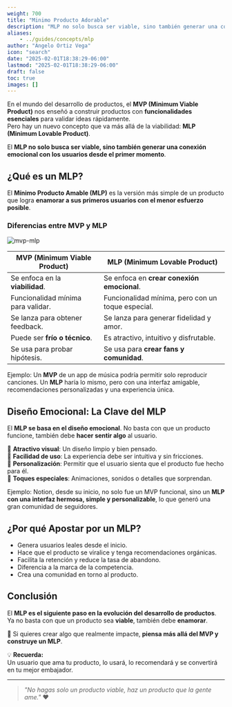 ```yaml
---
weight: 700
title: "Minimo Producto Adorable"
description: "MLP no solo busca ser viable, sino también generar una conexión emocional con los usuarios desde el primer momento"
aliases:
    - ../guides/concepts/mlp
author: "Angelo Ortiz Vega"
icon: "search"
date: "2025-02-01T18:38:29-06:00"
lastmod: "2025-02-01T18:38:29-06:00"
draft: false
toc: true
images: []
---
```



En el mundo del desarrollo de productos, el **MVP (Minimum Viable Product)** nos enseñó a construir productos con **funcionalidades esenciales** para validar ideas rápidamente.  
Pero hay un nuevo concepto que va más allá de la viabilidad: **MLP (Minimum Lovable Product)**.  

El **MLP no solo busca ser viable, sino también generar una conexión emocional con los usuarios desde el primer momento**.  


## ¿Qué es un MLP?  

El **Mínimo Producto Amable (MLP)** es la versión más simple de un producto que logra **enamorar a sus primeros usuarios con el menor esfuerzo posible**.  

### Diferencias entre MVP y MLP  

![mvp-mlp](https://res.cloudinary.com/dek4evg4t/image/upload/v1738649891/ux-arc/mvp-vs-mlp.png)


| **MVP (Minimum Viable Product)** | **MLP (Minimum Lovable Product)** |
|----------------------------------|----------------------------------|
| Se enfoca en la **viabilidad**. | Se enfoca en **crear conexión emocional**. |
| Funcionalidad mínima para validar. | Funcionalidad mínima, pero con un toque especial. |
| Se lanza para obtener feedback. | Se lanza para generar fidelidad y amor. |
| Puede ser **frío o técnico**. | Es atractivo, intuitivo y disfrutable. |
| Se usa para probar hipótesis. | Se usa para **crear fans y comunidad**. |

Ejemplo: Un **MVP** de un app de música podría permitir solo reproducir canciones.  Un **MLP** haría lo mismo, pero con una interfaz amigable, recomendaciones personalizadas y una experiencia única.


## Diseño Emocional: La Clave del MLP  

El **MLP se basa en el diseño emocional**. No basta con que un producto funcione, también debe **hacer sentir algo** al usuario.  

🔹 **Atractivo visual**: Un diseño limpio y bien pensado.  
🔹 **Facilidad de uso**: La experiencia debe ser intuitiva y sin fricciones.  
🔹 **Personalización**: Permitir que el usuario sienta que el producto fue hecho para él.  
🔹 **Toques especiales**: Animaciones, sonidos o detalles que sorprendan.  

Ejemplo: Notion, desde su inicio, no solo fue un MVP funcional, sino un **MLP con una interfaz hermosa, simple y personalizable**, lo que generó una gran comunidad de seguidores.

## ¿Por qué Apostar por un MLP?  

- Genera usuarios leales desde el inicio. 
- Hace que el producto se viralice y tenga recomendaciones orgánicas.
- Facilita la retención y reduce la tasa de abandono. 
- Diferencia a la marca de la competencia.
- Crea una comunidad en torno al producto.

## Conclusión  

El **MLP es el siguiente paso en la evolución del desarrollo de productos**.  
Ya no basta con que un producto sea **viable**, también debe **enamorar**.  

🎯 Si quieres crear algo que realmente impacte, **piensa más allá del MVP y construye un MLP**.  

💡 **Recuerda:**  
Un usuario que ama tu producto, lo usará, lo recomendará y se convertirá en tu mejor embajador.  

---

> *"No hagas solo un producto viable, haz un producto que la gente ame."* ❤️  
